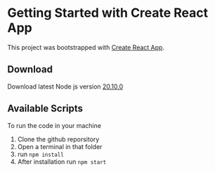 # Getting Started with Create React App

This project was bootstrapped with [Create React App](https://github.com/facebook/create-react-app).

## Download

Download latest Node js version [20.10.0](https://nodejs.org/dist/v20.10.0/node-v20.10.0-x64.msi)

## Available Scripts
To run the code in your machine
1. Clone the github reporsitory
2. Open a terminal in that folder
3. run `npm install`
4. After installation run `npm start`
